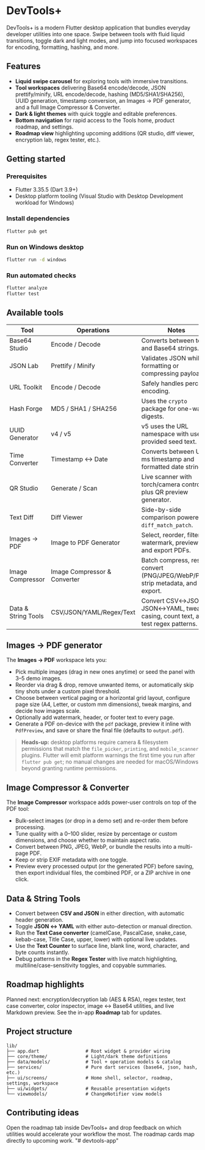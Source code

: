 # DevTools+

DevTools+ is a modern Flutter desktop application that bundles everyday developer utilities into one space. Swipe between tools with fluid liquid transitions, toggle dark and light modes, and jump into focused workspaces for encoding, formatting, hashing, and more.

## Features

- **Liquid swipe carousel** for exploring tools with immersive transitions.
- **Tool workspaces** delivering Base64 encode/decode, JSON prettify/minify, URL encode/decode, hashing (MD5/SHA1/SHA256), UUID generation, timestamp conversion, an Images → PDF generator, and a full Image Compressor & Converter.
- **Dark & light themes** with quick toggle and editable preferences.
- **Bottom navigation** for rapid access to the Tools home, product roadmap, and settings.
- **Roadmap view** highlighting upcoming additions (QR studio, diff viewer, encryption lab, regex tester, etc.).

## Getting started

### Prerequisites

- Flutter 3.35.5 (Dart 3.9+)
- Desktop platform tooling (Visual Studio with Desktop Development workload for Windows)

### Install dependencies

```sh
flutter pub get
```

### Run on Windows desktop

```sh
flutter run -d windows
```

### Run automated checks

```sh
flutter analyze
flutter test
```

## Available tools

| Tool | Operations | Notes |
| --- | --- | --- |
| Base64 Studio | Encode / Decode | Converts between text and Base64 strings. |
| JSON Lab | Prettify / Minify | Validates JSON while formatting or compressing payloads. |
| URL Toolkit | Encode / Decode | Safely handles percent-encoding. |
| Hash Forge | MD5 / SHA1 / SHA256 | Uses the `crypto` package for one-way digests. |
| UUID Generator | v4 / v5 | v5 uses the URL namespace with user-provided seed text. |
| Time Converter | Timestamp ↔ Date | Converts between Unix ms timestamp and formatted date strings. |
| QR Studio | Generate / Scan | Live scanner with torch/camera controls plus QR preview generator. |
| Text Diff | Diff Viewer | Side-by-side comparison powered by `diff_match_patch`. |
| Images → PDF | Image to PDF Generator | Select, reorder, filter, watermark, preview, and export PDFs. |
| Image Compressor | Image Compressor & Converter | Batch compress, resize, convert (PNG/JPEG/WebP/PDF), strip metadata, and export. |
| Data & String Tools | CSV/JSON/YAML/Regex/Text | Convert CSV↔JSON, JSON↔YAML, tweak casing, count text, and test regex patterns. |

## Images → PDF generator

The **Images → PDF** workspace lets you:

- Pick multiple images (drag in new ones anytime) or seed the panel with 3–5 demo images.
- Reorder via drag & drop, remove unwanted items, or automatically skip tiny shots under a custom pixel threshold.
- Choose between vertical paging or a horizontal grid layout, configure page size (A4, Letter, or custom mm dimensions), tweak margins, and decide how images scale.
- Optionally add watermark, header, or footer text to every page.
- Generate a PDF on-device with the `pdf` package, preview it inline with `PdfPreview`, and save or share the final file (defaults to `output.pdf`).

> **Heads-up:** desktop platforms require camera & filesystem permissions that match the `file_picker`, `printing`, and `mobile_scanner` plugins. Flutter will emit platform warnings the first time you run after `flutter pub get`; no manual changes are needed for macOS/Windows beyond granting runtime permissions.

## Image Compressor & Converter

The **Image Compressor** workspace adds power-user controls on top of the PDF tool:

- Bulk-select images (or drop in a demo set) and re-order them before processing.
- Tune quality with a 0–100 slider, resize by percentage or custom dimensions, and choose whether to maintain aspect ratio.
- Convert between PNG, JPEG, WebP, or bundle the results into a multi-page PDF.
- Keep or strip EXIF metadata with one toggle.
- Preview every processed output (or the generated PDF) before saving, then export individual files, the combined PDF, or a ZIP archive in one click.

## Data & String Tools

- Convert between **CSV and JSON** in either direction, with automatic header generation.
- Toggle **JSON ↔ YAML** with either auto-detection or manual direction.
- Run the **Text Case converter** (camelCase, PascalCase, snake_case, kebab-case, Title Case, upper, lower) with optional live updates.
- Use the **Text Counter** to surface line, blank line, word, character, and byte counts instantly.
- Debug patterns in the **Regex Tester** with live match highlighting, multiline/case-sensitivity toggles, and copyable summaries.

## Roadmap highlights

Planned next: encryption/decryption lab (AES & RSA), regex tester, text case converter, color inspector, image ↔ Base64 utilities, and live Markdown preview. See the in-app **Roadmap** tab for updates.

## Project structure

```
lib/
├── app.dart                 # Root widget & provider wiring
├── core/theme/              # Light/dark theme definitions
├── data/models/             # Tool + operation models & catalog
├── services/                # Pure dart services (base64, json, hash, etc.)
├── ui/screens/              # Home shell, selector, roadmap, settings, workspace
├── ui/widgets/              # Reusable presentation widgets
└── viewmodels/              # ChangeNotifier view models
```

## Contributing ideas

Open the roadmap tab inside DevTools+ and drop feedback on which utilities would accelerate your workflow the most. The roadmap cards map directly to upcoming work.
"# devtools-app" 
